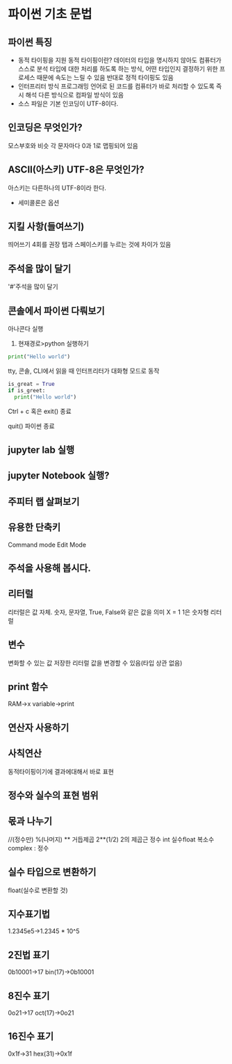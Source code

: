 # 파이썬 기초 문법
## 파이썬 특징
- 동적 타이핑을 지원
동적 타이핑이란? 데이터의 타입을 명시하지 않아도 컴퓨터가 스스로 분석 타입에 대한 처리를 하도록 하는 방식, 어떤 타입인지 결정하기 위한 프로세스 때문에 속도는 느릴 수 있음
반대로 정적 타이핑도 있음
- 인터프리터 방식
프로그래밍 언어로 된 코드를 컴퓨터가 바로 처리할 수 있도록 즉시 해석
다른 방식으로 컴파일 방식이 있음
- 소스 파일은 기본 인코딩이 UTF-8이다.

## 인코딩은 무엇인가?
모스부호와 비슷
각 문자마다 0과 1로 맵핑되어 있음

## ASCII(아스키) UTF-8은 무엇인가?
아스키는 다른하나의 UTF-8이라 한다.

- 세미콜론은 옵션
## 지킬 사항(들여쓰기)
띄어쓰기 4회를 권장
탭과 스페이스키를 누르는 것에 차이가 있음
## 주석을 많이 달기
'#'주석을 많이 달기

## 콘솔에서 파이썬 다뤄보기
아나콘다 실행
1. 현재경로>python 실행하기
```python
print("Hello world")
```
tty, 콘솔, CLI에서 읽을 때 인터프리터가 대화형 모드로 동작
```python
is_great = True
if is_greet:
  print("Hello world")
```
Ctrl + c 혹은 exit() 종료

quit() 파이썬 종료

## jupyter lab 실행
## jupyter Notebook 실행?
## 주피터 랩 살펴보기
## 유용한 단축키
Command mode
Edit Mode
## 주석을 사용해 봅시다.
## 리터럴
리터럴은 값 자체. 숫자, 문자열, True, False와 같은 값을 의미
X = 1
1은 숫자형 리터럴
## 변수
변화할 수 있는 값
저장한 리터럴 값을 변경할 수 있음(타입 상관 없음)
## print 함수
RAM->x variable->print
## 연산자 사용하기
## 사칙연산
동적타이핑이기에 결과에대해서 바로 표현
## 정수와 실수의 표현 범위
## 몫과 나누기
//(정수만)
%(나머지)
** 거듭제곱
2**(1/2) 2의 제곱근
정수 int
실수float
복소수 complex : 정수
## 실수 타입으로 변환하기
float(실수로 변환할 것)
## 지수표기법
1.2345e5->1.2345 * 10^5
## 2진법 표기
0b10001->17
bin(17)->0b10001
## 8진수 표기
0o21->17
oct(17)->0o21
## 16진수 표기
0x1f->31
hex(31)->0x1f


















  



